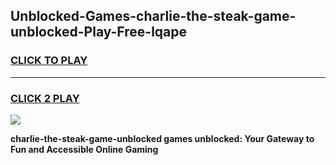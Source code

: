 
## Unblocked-Games-charlie-the-steak-game-unblocked-Play-Free-lqape
<h3>
<a href="https://premium76.site?title=charlie-the-steak-game-unblocked&ref=20A">CLICK TO PLAY</a></h3>
<hr>

<h3>
<a href="https://premium76.site?title=charlie-the-steak-game-unblocked&ref=20A">CLICK 2 PLAY</a>
  
</h3>

<a href="https://premium76.site?title=charlie-the-steak-game-unblocked&ref=20A"><img src="https://clearcache.store/games.png"></a>


**charlie-the-steak-game-unblocked games unblocked: Your Gateway to Fun and Accessible Online Gaming**

